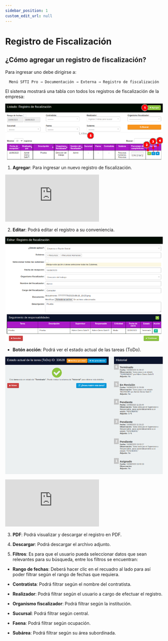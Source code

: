 ```yaml
---
sidebar_position: 1
custom_edit_url: null
---
```

# Registro de Fiscalización
## ¿Cómo agregar un registro de fiscalización?
Para ingresar uno debe dirigirse a:

<div align="center">

```bash
Menú SFTI Pro → Documentación → Externa → Registro de fiscalización
```
</div>

El sistema mostrará una tabla con todos los registros de fiscalización de la empresa:

<div align="center">

![Inicio](/img/img_manual/img_documentacion/2023-08-16_11-23.png)
</div>

1. **Agregar**: Para ingresar un nuevo registro de fiscalización.

<div class="video-responsive">

<iframe src="https://www.youtube.com/embed/FeuXBdKOEkg/?rel=0" title="YouTube video player" frameborder="0" allow="accelerometer; autoplay; clipboard-write; encrypted-media; gyroscope; picture-in-picture; web-share" allowfullscreen></iframe>

</div>

2. **Editar**: Podrá editar el registro a su conveniencia.

<div align="center">

![Inicio](/img/img_manual/img_documentacion/2023-08-16_11-40.png)

</div>

* **Botón acción**: Podrá ver el estado actual de las tareas (ToDo).

<div align="center">

![Inicio](/img/img_manual/img_documentacion/2023-08-16_11-43.png)

</div>


<div class="video-responsive">

<iframe src="https://www.youtube.com/embed/o2YmPSoqD88/?rel=0" title="YouTube video player" frameborder="0" allow="accelerometer; autoplay; clipboard-write; encrypted-media; gyroscope; picture-in-picture; web-share" allowfullscreen></iframe>

</div>


3. **PDF**: Podrá visualizar y descargar el registro en PDF.

4. **Descargar**: Podrá descargar el archivo adjunto.

5. **Filtros**: Es para que el usuario pueda seleccionar datos que sean relevantes para su búsqueda, entre los filtros se encuentran:

* **Rango de fechas**: Deberá hacer clic en el recuadro al lado para así poder filtrar según el rango de fechas que requiera.

* **Contratista**: Podrá filtrar según el nombre del contratista.

* **Realizador**: Podrá filtrar según el usuario a cargo de efectuar el registro.

* **Organismo fiscalizador**: Podrá filtrar según la institución.

* **Sucursal**: Podrá filtrar según central.

* **Faena**: Podrá filtrar según ocupación.

* **Subárea**: Podrá filtrar según su área subordinada.